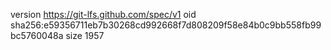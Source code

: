 version https://git-lfs.github.com/spec/v1
oid sha256:e59356711eb7b30268cd992668f7d808209f58e84b0c9bb558fb99bc5760048a
size 1957
